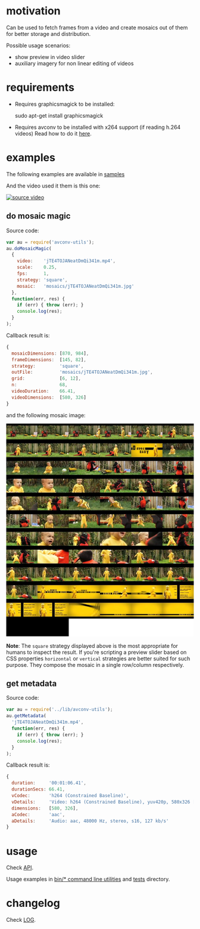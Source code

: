 # motivation

Can be used to fetch frames from a video and create
mosaics out of them for better storage and distribution.

Possible usage scenarios:

* show preview in video slider
* auxiliary imagery for non linear editing of videos



# requirements

* Requires graphicsmagick to be installed:

    sudo apt-get install graphicsmagick

* Requires avconv to be installed with x264 support (if reading h.264 videos)
Read how to do it [here](INSTALL.md).



# examples

The following examples are available in [samples](samples)

And the video used it them is this one:

[ ![source video](http://cache03.stormap.sapo.pt/vidstore11/thumbnais/1c/f5/1e/7918426_dwspW.jpg) ](http://videos.sapo.pt/jTE4TOJANeatDmQi341m)


## do mosaic magic

Source code:

```javascript
var au = require('avconv-utils');
au.doMosaicMagic(
  {
    video:    'jTE4TOJANeatDmQi341m.mp4',
    scale:    0.25,
    fps:      1,
    strategy: 'square',
    mosaic:   'mosaics/jTE4TOJANeatDmQi341m.jpg'
  },
  function(err, res) {
    if (err) { throw (err); }
    console.log(res);
  }
);
```

Callback result is:

```javascript
{
  mosaicDimensions: [870, 984],
  frameDimensions:  [145, 82],
  strategy:         'square',
  outFile:          'mosaics/jTE4TOJANeatDmQi341m.jpg',
  grid:             [6, 12],
  n:                68,
  videoDuration:    66.41,
  videoDimensions:  [580, 326]
}
```

and the following mosaic image:

![resulting mosaic](samples/mosaics/jTE4TOJANeatDmQi341m.jpg)

**Note**: The `square` strategy displayed above is the most appropriate for humans to inspect the result. 
If you're scripting a preview slider based on CSS properties `horizontal` or `vertical` strategies
are better suited for such purpose. They compose the mosaic in a single row/column respectively.


## get metadata

Source code:

```javascript
var au = require('../lib/avconv-utils');
au.getMetadata(
  'jTE4TOJANeatDmQi341m.mp4',
  function(err, res) {
    if (err) { throw (err); }
    console.log(res);
  }
);
```


Callback result is:

```javascript
{
  duration:     '00:01:06.41',
  durationSecs: 66.41,
  vCodec:       'h264 (Constrained Baseline)',
  vDetails:     'Video: h264 (Constrained Baseline), yuv420p, 580x326 [PAR 1:1 DAR 290:163], 694 kb/s, 24 fps, 24 tbr, 24 tbn, 48 tbc',
  dimensions:   [580, 326],
  aCodec:       'aac',
  aDetails:     'Audio: aac, 48000 Hz, stereo, s16, 127 kb/s'
}
```


# usage

Check [API](API.md).

Usage examples in [bin/\* command line utilities](bin) and [tests](tests) directory.



# changelog

Check [LOG](LOG.md).

